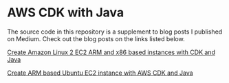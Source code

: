 # AWS CDK with Java

The source code in this repository is a supplement to blog posts I published on Medium. Check out the blog posts on the links listed below.



[Create Amazon Linux 2 EC2 ARM and x86 based instances with CDK and Java](https://sabljakovich.medium.com/create-amazon-linux-2-ec2-arm-and-x86-based-instances-with-cdk-and-java-85f391f7d865)

[Create ARM based Ubuntu EC2 instance with AWS CDK and Java](https://medium.com/@sabljakovich/create-arm-based-ubuntu-ec2-instance-with-aws-cdk-and-java-91b53744179d)